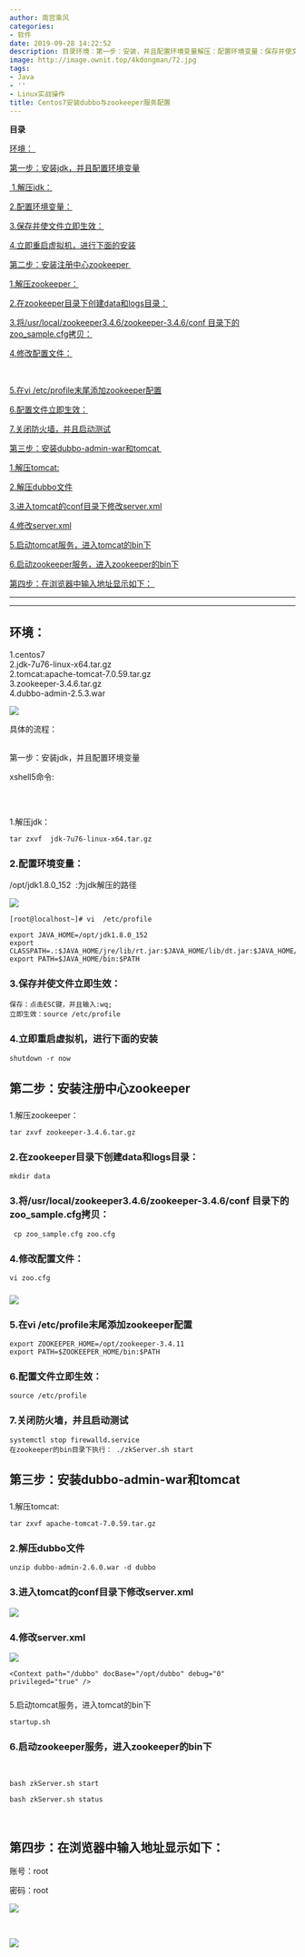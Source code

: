 ```yaml
---
author: 南宫乘风
categories:
- 软件
date: 2019-09-28 14:22:52
description: 目录环境：第一步：安装，并且配置环境变量解压：配置环境变量：保存并使文件立即生效：立即重启虚拟机，进行下面的安装第二步：安装注册中心解压：在目录下创建和目录：将目录下的拷贝：将目录下的拷贝：修改配置文。。。。。。。
image: http://image.ownit.top/4kdongman/72.jpg
tags:
- Java
- ''
- Linux实战操作
title: Centos7安装dubbo与zookeeper服务配置
---
```


<!--more-->

**目录**

[环境： ](#%E7%8E%AF%E5%A2%83%EF%BC%9A%C2%A0)

[第一步：安装jdk，并且配置环境变量](#%E7%AC%AC%E4%B8%80%E6%AD%A5%EF%BC%9A%E5%AE%89%E8%A3%85jdk%EF%BC%8C%E5%B9%B6%E4%B8%94%E9%85%8D%E7%BD%AE%E7%8E%AF%E5%A2%83%E5%8F%98%E9%87%8F%EF%BC%88*%EF%BC%89%C2%A0)

[ 1.解压jdk：](#%C2%A01.%E8%A7%A3%E5%8E%8Bjdk%EF%BC%9A)

[2.配置环境变量：](#2.%E6%8F%90%E5%8F%96%E6%9D%83%E9%99%90%EF%BC%9A)

[3.保存并使文件立即生效：](#4.%E4%BF%9D%E5%AD%98%E5%B9%B6%E4%BD%BF%E6%96%87%E4%BB%B6%E7%AB%8B%E5%8D%B3%E7%94%9F%E6%95%88%EF%BC%9A)

[4.立即重启虚拟机，进行下面的安装](#5.%E7%AB%8B%E5%8D%B3%E9%87%8D%E5%90%AF%E8%99%9A%E6%8B%9F%E6%9C%BA%EF%BC%8C%E8%BF%9B%E8%A1%8C%E4%B8%8B%E9%9D%A2%E7%9A%84%E5%AE%89%E8%A3%85)

[第二步：安装注册中心zookeeper ](#%E7%AC%AC%E4%BA%8C%E6%AD%A5%EF%BC%9A%E5%AE%89%E8%A3%85%E6%B3%A8%E5%86%8C%E4%B8%AD%E5%BF%83zookeeper%C2%A0)

[1.解压zookeeper：](#1.%E8%A7%A3%E5%8E%8Bzookeeper%EF%BC%9A)

[2.在zookeeper目录下创建data和logs目录：](#2.%E5%9C%A8zookeeper%E7%9B%AE%E5%BD%95%E4%B8%8B%E5%88%9B%E5%BB%BAdata%E5%92%8Clogs%E7%9B%AE%E5%BD%95%EF%BC%9A)

[3.将/usr/local/zookeeper3.4.6/zookeeper-3.4.6/conf 目录下的 zoo\_sample.cfg拷贝：](<#3.将/usr/local/zookeeper3.4.6/zookeeper-3.4.6/conf 目录下的 zoo_sample.cfg拷贝：>)

[4.修改配置文件：](#4.%E4%BF%AE%E6%94%B9%E9%85%8D%E7%BD%AE%E6%96%87%E4%BB%B6%EF%BC%9A)

[​](#5.%E5%9C%A8zookeeper%E7%9A%84%E5%88%9A%E5%BB%BA%E7%AB%8B%E7%9A%84data%E6%96%87%E4%BB%B6%E5%AE%B6%E4%B8%8B%E5%88%9B%E5%BB%BAmyid%E6%96%87%E4%BB%B6%EF%BC%8C%E5%B9%B6%E4%B8%94%E7%BC%96%E8%BE%91myid%E6%96%87%E4%BB%B6%EF%BC%8C%E5%85%B6%E4%B8%AD%E5%86%99%E5%85%A51%EF%BC%88%E6%88%91%E8%BF%99%E9%87%8C%E6%98%AF%E5%8D%95%E8%8A%82%E7%82%B9%E5%AE%89%E8%A3%85%EF%BC%89)

[5.在vi /etc/profile末尾添加zookeeper配置](<#6.在vi /etc/profile末尾添加zookeeper配置>)

[6.配置文件立即生效：](#7.%E9%85%8D%E7%BD%AE%E6%96%87%E4%BB%B6%E7%AB%8B%E5%8D%B3%E7%94%9F%E6%95%88%EF%BC%9A)

[7.关闭防火墙，并且启动测试](#8.%E5%85%B3%E9%97%AD%E9%98%B2%E7%81%AB%E5%A2%99%EF%BC%8C%E5%B9%B6%E4%B8%94%E5%90%AF%E5%8A%A8%E6%B5%8B%E8%AF%95)

[第三步：安装dubbo-admin-war和tomcat ](#%E7%AC%AC%E4%B8%89%E6%AD%A5%EF%BC%9A%E5%AE%89%E8%A3%85dubbo-admin-war%E5%92%8Ctomcat%C2%A0)

[1.解压tomcat:](#1.%E8%A7%A3%E5%8E%8Btomcat%3A)

[2.解压dubbo文件](#2.%E8%A7%A3%E5%8E%8B%E5%90%8E%E7%9A%84%E6%96%87%E4%BB%B6%E5%A4%B9%E9%87%8D%E6%96%B0%E5%91%BD%E5%90%8D%E4%B8%BA%3Adubbo-admin-tomcat)

[3.进入tomcat的conf目录下修改server.xml](#3.%E7%A7%BB%E9%99%A4dubbo-admin-tomcat%2Fwebapps%E6%89%80%E6%9C%89%E6%96%87%E4%BB%B6%EF%BC%9A)

[4.修改server.xml](#4.%E4%B8%8A%E4%BC%A0%E5%B9%B6%E4%B8%94%E8%A7%A3%E5%8E%8Bdubbo-tomcat-2.5.3.war%2C%E5%B9%B6%E4%B8%94%E6%8A%8A%E7%9B%AE%E5%BD%95%E5%91%BD%E5%90%8Droot)

[5.启动tomcat服务，进入tomcat的bin下](#5.%E9%85%8D%E7%BD%AEdubbo.properties)

[6.启动zookeeper服务，进入zookeeper的bin下](#6.%E5%90%AF%E5%8A%A8zookeeper%E6%9C%8D%E5%8A%A1%EF%BC%8C%E8%BF%9B%E5%85%A5zookeeper%E7%9A%84bin%E4%B8%8B)

[第四步：在浏览器中输入地址显示如下： ](#%E7%AC%AC%E5%9B%9B%E6%AD%A5%EF%BC%9A%E5%9C%A8%E6%B5%8F%E8%A7%88%E5%99%A8%E4%B8%AD%E8%BE%93%E5%85%A5%E5%9C%B0%E5%9D%80%E6%98%BE%E7%A4%BA%E5%A6%82%E4%B8%8B%EF%BC%9A%C2%A0)

---
---

## 环境： 

  
1.centos7   
2.jdk-7u76-linux-x64.tar.gz   
2.tomcat:apache-tomcat-7.0.59.tar.gz   
3.zookeeper-3.4.6.tar.gz   
4.dubbo-admin-2.5.3.war

![](http://image.ownit.top/csdn/20190928141819246.png)

具体的流程： 

##   
第一步：安装jdk，并且配置环境变量

  
xshell5命令:

###    
1.解压jdk：

```
tar zxvf  jdk-7u76-linux-x64.tar.gz
```

### 2.配置环境变量：

/opt/jdk1.8.0\_152  :为jdk解压的路径

![](http://image.ownit.top/csdn/20191008212949409.png)

```
[root@localhost~]# vi  /etc/profile 
```

```
export JAVA_HOME=/opt/jdk1.8.0_152
export CLASSPATH=.:$JAVA_HOME/jre/lib/rt.jar:$JAVA_HOME/lib/dt.jar:$JAVA_HOME/lib/tools.jar
export PATH=$JAVA_HOME/bin:$PATH
```

### 3.保存并使文件立即生效：

```
保存：点击ESC键，并且输入:wq;
立即生效：source /etc/profile
```

### 4.立即重启虚拟机，进行下面的安装

```
shutdown -r now
```

## 第二步：安装注册中心zookeeper 

###   
1.解压zookeeper：

```
tar zxvf zookeeper-3.4.6.tar.gz 
```

### 2.在zookeeper目录下创建data和logs目录：

```
mkdir data

```

### 3.将/usr/local/zookeeper3.4.6/zookeeper-3.4.6/conf 目录下的 zoo\_sample.cfg拷贝：

```
 cp zoo_sample.cfg zoo.cfg
```

### 4.修改配置文件：

```
vi zoo.cfg
```

### ![](http://image.ownit.top/csdn/20191008213223570.png)

### 5.在vi /etc/profile末尾添加zookeeper配置

```
export ZOOKEEPER_HOME=/opt/zookeeper-3.4.11
export PATH=$ZOOKEEPER_HOME/bin:$PATH
```

### 6.配置文件立即生效：

```
source /etc/profile
```

### 7.关闭防火墙，并且启动测试

```
systemctl stop firewalld.service
在zookeeper的bin目录下执行： ./zkServer.sh start
```

## 第三步：安装dubbo-admin-war和tomcat 

###   
1.解压tomcat:

```
tar zxvf apache-tomcat-7.0.59.tar.gz 
```

### 2.解压dubbo文件

```
unzip dubbo-admin-2.6.0.war -d dubbo
```

### 3.进入tomcat的conf目录下修改server.xml

![](http://image.ownit.top/csdn/20191008213748704.png)

### 4.修改server.xml

![](http://image.ownit.top/csdn/20191008213844490.png)

```
<Context path="/dubbo" docBase="/opt/dubbo" debug="0" privileged="true" />

```

###   
5.启动tomcat服务，进入tomcat的bin下

```
startup.sh
```

### 6.启动zookeeper服务，进入zookeeper的bin下

 

```
bash zkServer.sh start

bash zkServer.sh status
```

 

## 第四步：在浏览器中输入地址显示如下： 

账号：root

密码：root

![](http://image.ownit.top/csdn/20190928142526505.png)

 

![](http://image.ownit.top/csdn/20190928142559185.png)